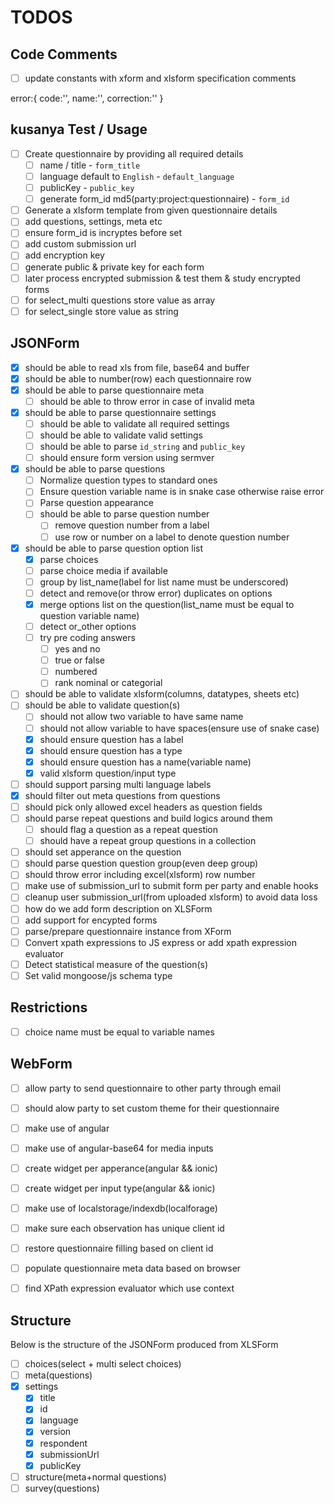 # TODOS

## Code Comments
- [ ] update constants with xform and xlsform specification comments

error:{
    code:'',
    name:'',
    correction:''
}

## kusanya Test / Usage
- [ ] Create questionnaire by providing all required details
    - [ ] name / title - `form_title`
    - [ ] language default to `English` - `default_language`
    - [ ] publicKey - `public_key`
    - [ ] generate form_id md5(party:project:questionnaire) - `form_id`
- [ ] Generate a xlsform template from given questionnaire details 
- [ ] add questions, settings, meta etc
- [ ] ensure form_id is incryptes before set
- [ ] add custom submission url
- [ ] add encryption key
- [ ] generate public & private key for each form
- [ ] later process encrypted submission & test them & study encrypted forms
- [ ] for select_multi questions store value as array
- [ ] for select_single store value as string

## JSONForm
- [x] should be able to read xls from file, base64 and buffer
- [x] should be able to number(row) each questionnaire row
- [x] should be able to parse questionnaire meta
    - [ ] should be able to throw error in case of invalid meta
- [x] should be able to parse questionnaire settings
    - [ ] should be able to validate all required settings
    - [ ] should be able to validate valid settings
    - [ ] should be able to parse `id_string` and `public_key`
    - [ ] should ensure form version using sermver 
- [x] should be able to parse questions
    - [ ] Normalize question types to standard ones
    - [ ] Ensure question variable name is in snake case otherwise raise error
    - [ ] Parse question appearance
    - [ ] should be able to parse question number
        - [ ] remove question number from a label
        - [ ] use row or number on a label to denote question number 
- [x] should be able to parse question option list
    - [x] parse choices
    - [ ] parse choice media if available
    - [ ] group by list_name(label for list name must be underscored)
    - [ ] detect and remove(or throw error) duplicates on options
    - [x] merge options list on the question(list_name must be equal to question variable name)
    - [ ] detect or_other options
    - [ ] try pre coding answers
        - [ ] yes and no
        - [ ] true or false
        - [ ] numbered
        - [ ] rank nominal or categorial 
- [ ] should be able to validate xlsform(columns, datatypes, sheets etc)
- [ ] should be able to validate question(s)
    - [ ] should not allow two variable to have same name
    - [ ] should not allow variable to have spaces(ensure use of snake case)
    - [x] should ensure question has a label
    - [x] should ensure question has a type
    - [x] should ensure question has a name(variable name)
    - [x] valid xlsform question/input type 
- [ ] should support parsing multi language labels
- [x] should filter out meta questions from questions
- [ ] should pick only allowed excel headers as question fields
- [ ] should parse repeat questions and build logics around them
    - [ ] should flag a question as a repeat question
    - [ ] should have a repeat group questions in a collection 
- [ ] should set apperance on the question
- [ ] should parse question question group(even deep group)
- [ ] should throw error including excel(xlsform) row number
- [ ] make use of submission_url to submit form per party and enable hooks
- [ ] cleanup user submission_url(from uploaded xlsform) to avoid data loss
- [ ] how do we add form description on XLSForm
- [ ] add support for encypted forms
- [ ] parse/prepare questionnaire instance from XForm
- [ ] Convert xpath expressions to JS express or add xpath expression evaluator
- [ ] Detect statistical measure of the question(s)
- [ ] Set valid mongoose/js schema type

## Restrictions
- [ ] choice name must be equal to variable names


## WebForm
- [ ] allow party to send questionnaire to other party through email
- [ ] should alow party to set custom theme for their questionnaire
- [ ] make use of angular
- [ ] make use of angular-base64 for media inputs
- [ ] create widget per apperance(angular && ionic)
- [ ] create widget per input type(angular && ionic)
- [ ] make use of localstorage/indexdb(localforage)
- [ ] make sure each observation has unique client id
- [ ] restore questionnaire filling based on client id
- [ ] populate questionnaire meta data based on browser
- [ ] find XPath expression evaluator which use context


## Structure
Below is the structure of the JSONForm produced from XLSForm

- [ ] choices(select + multi select choices)
- [ ] meta(questions)
- [x] settings
    + [x] title
    + [x] id
    + [x] language
    + [x] version
    + [x] respondent
    + [x] submissionUrl
    + [x] publicKey
- [ ] structure(meta+normal questions)
- [ ] survey(questions) 